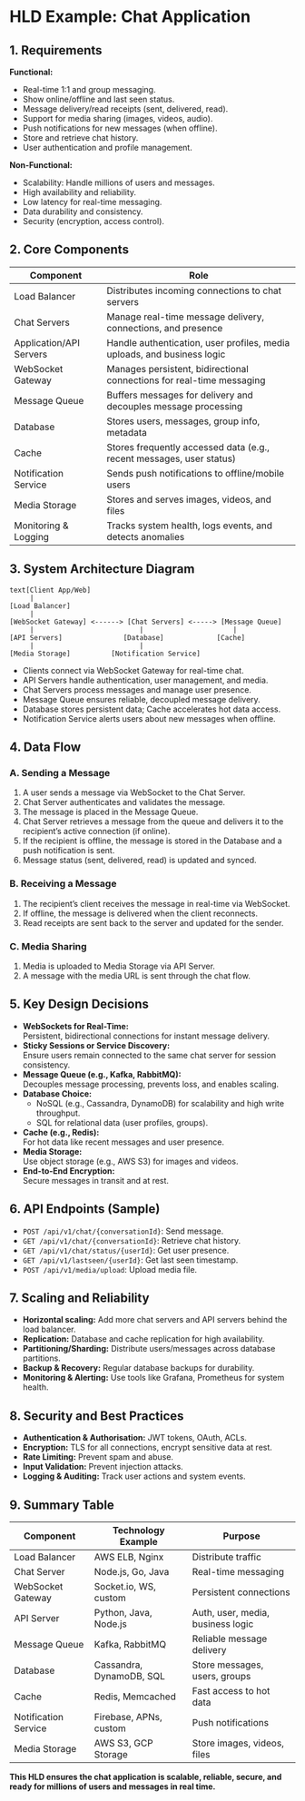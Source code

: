 # HLD Example: Chat Application

## 1. **Requirements** <a href="#undefined" id="undefined"></a>

**Functional:**

* Real-time 1:1 and group messaging.
* Show online/offline and last seen status.
* Message delivery/read receipts (sent, delivered, read).
* Support for media sharing (images, videos, audio).
* Push notifications for new messages (when offline).
* Store and retrieve chat history.
* User authentication and profile management.

**Non-Functional:**

* Scalability: Handle millions of users and messages.
* High availability and reliability.
* Low latency for real-time messaging.
* Data durability and consistency.
* Security (encryption, access control).

## 2. **Core Components** <a href="#undefined" id="undefined"></a>

| Component               | Role                                                                    |
| ----------------------- | ----------------------------------------------------------------------- |
| Load Balancer           | Distributes incoming connections to chat servers                        |
| Chat Servers            | Manage real-time message delivery, connections, and presence            |
| Application/API Servers | Handle authentication, user profiles, media uploads, and business logic |
| WebSocket Gateway       | Manages persistent, bidirectional connections for real-time messaging   |
| Message Queue           | Buffers messages for delivery and decouples message processing          |
| Database                | Stores users, messages, group info, metadata                            |
| Cache                   | Stores frequently accessed data (e.g., recent messages, user status)    |
| Notification Service    | Sends push notifications to offline/mobile users                        |
| Media Storage           | Stores and serves images, videos, and files                             |
| Monitoring & Logging    | Tracks system health, logs events, and detects anomalies                |

## 3. **System Architecture Diagram** <a href="#undefined" id="undefined"></a>

```
text[Client App/Web]
     |
[Load Balancer]
     |
[WebSocket Gateway] <------> [Chat Servers] <-----> [Message Queue]
     |                          |                      |
[API Servers]               [Database]             [Cache]
     |                          |
[Media Storage]          [Notification Service]
```

* Clients connect via WebSocket Gateway for real-time chat.
* API Servers handle authentication, user management, and media.
* Chat Servers process messages and manage user presence.
* Message Queue ensures reliable, decoupled message delivery.
* Database stores persistent data; Cache accelerates hot data access.
* Notification Service alerts users about new messages when offline.

## 4. **Data Flow** <a href="#undefined" id="undefined"></a>

### A. Sending a Message

1. A user sends a message via WebSocket to the Chat Server.
2. Chat Server authenticates and validates the message.
3. The message is placed in the Message Queue.
4. Chat Server retrieves a message from the queue and delivers it to the recipient’s active connection (if online).
5. If the recipient is offline, the message is stored in the Database and a push notification is sent.
6. Message status (sent, delivered, read) is updated and synced.

### B. Receiving a Message

1. The recipient’s client receives the message in real-time via WebSocket.
2. If offline, the message is delivered when the client reconnects.
3. Read receipts are sent back to the server and updated for the sender.

### C. Media Sharing

1. Media is uploaded to Media Storage via API Server.
2. A message with the media URL is sent through the chat flow.

## 5. **Key Design Decisions** <a href="#undefined" id="undefined"></a>

* **WebSockets for Real-Time:**\
  Persistent, bidirectional connections for instant message delivery.
* **Sticky Sessions or Service Discovery:**\
  Ensure users remain connected to the same chat server for session consistency.
* **Message Queue (e.g., Kafka, RabbitMQ):**\
  Decouples message processing, prevents loss, and enables scaling.
* **Database Choice:**
  * NoSQL (e.g., Cassandra, DynamoDB) for scalability and high write throughput.
  * SQL for relational data (user profiles, groups).
* **Cache (e.g., Redis):**\
  For hot data like recent messages and user presence.
* **Media Storage:**\
  Use object storage (e.g., AWS S3) for images and videos.
* **End-to-End Encryption:**\
  Secure messages in transit and at rest.

## 6. **API Endpoints (Sample)** <a href="#undefined" id="undefined"></a>

* `POST /api/v1/chat/{conversationId}`: Send message.
* `GET /api/v1/chat/{conversationId}`: Retrieve chat history.
* `GET /api/v1/chat/status/{userId}`: Get user presence.
* `GET /api/v1/lastseen/{userId}`: Get last seen timestamp.
* `POST /api/v1/media/upload`: Upload media file.

## 7. **Scaling and Reliability** <a href="#undefined" id="undefined"></a>

* **Horizontal scaling:** Add more chat servers and API servers behind the load balancer.
* **Replication:** Database and cache replication for high availability.
* **Partitioning/Sharding:** Distribute users/messages across database partitions.
* **Backup & Recovery:** Regular database backups for durability.
* **Monitoring & Alerting:** Use tools like Grafana, Prometheus for system health.

## 8. **Security and Best Practices** <a href="#undefined" id="undefined"></a>

* **Authentication & Authorisation:** JWT tokens, OAuth, ACLs.
* **Encryption:** TLS for all connections, encrypt sensitive data at rest.
* **Rate Limiting:** Prevent spam and abuse.
* **Input Validation:** Prevent injection attacks.
* **Logging & Auditing:** Track user actions and system events.

## 9. **Summary Table** <a href="#undefined" id="undefined"></a>

| Component            | Technology Example       | Purpose                           |
| -------------------- | ------------------------ | --------------------------------- |
| Load Balancer        | AWS ELB, Nginx           | Distribute traffic                |
| Chat Server          | Node.js, Go, Java        | Real-time messaging               |
| WebSocket Gateway    | Socket.io, WS, custom    | Persistent connections            |
| API Server           | Python, Java, Node.js    | Auth, user, media, business logic |
| Message Queue        | Kafka, RabbitMQ          | Reliable message delivery         |
| Database             | Cassandra, DynamoDB, SQL | Store messages, users, groups     |
| Cache                | Redis, Memcached         | Fast access to hot data           |
| Notification Service | Firebase, APNs, custom   | Push notifications                |
| Media Storage        | AWS S3, GCP Storage      | Store images, videos, files       |

**This HLD ensures the chat application is scalable, reliable, secure, and ready for millions of users and messages in real time.**
